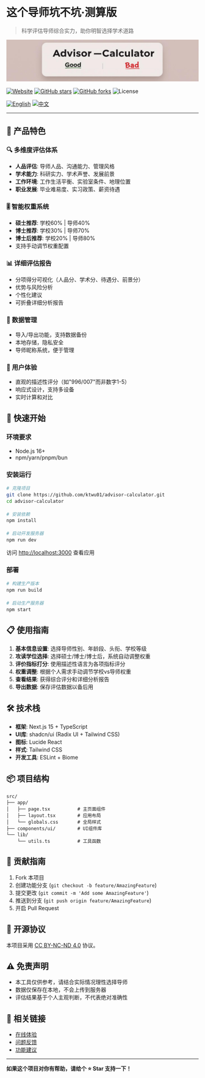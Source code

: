 # 这个导师坑不坑·测算版

> 科学评估导师综合实力，助你明智选择学术道路

![Banner](assets/Banner-advisor-calculator.png)

[![Website](https://img.shields.io/website?url=https%3A//ktwu01.github.io/advisor-calculator)](https://ktwu01.github.io/advisor-calculator/) 
[![GitHub stars](https://img.shields.io/github/stars/ktwu01/advisor-calculator)](https://github.com/ktwu01/advisor-calculator) 
[![GitHub forks](https://img.shields.io/github/forks/ktwu01/advisor-calculator)](https://github.com/ktwu01/advisor-calculator/fork) 
![License](https://img.shields.io/badge/License-CC%20BY--NC--ND%204.0-lightgrey.svg)

[![English](https://img.shields.io/badge/lang-English-blue.svg)](README.md) [![中文](https://img.shields.io/badge/lang-中文-brown.svg)](README.CN.md)

---

## 🎯 产品特色

### 🔍 多维度评估体系
- **人品评估**: 导师人品、沟通能力、管理风格
- **学术能力**: 科研实力、学术声誉、发展前景  
- **工作环境**: 工作生活平衡、实验室条件、地理位置
- **职业发展**: 毕业难易度、实习政策、薪资待遇

### 🎚️ 智能权重系统
- **硕士推荐**: 学校60% | 导师40%
- **博士推荐**: 学校30% | 导师70%  
- **博士后推荐**: 学校20% | 导师80%
- 支持手动调节权重配置

### 📊 详细评估报告
- 分项得分可视化（人品分、学术分、待遇分、前景分）
- 优势与风险分析
- 个性化建议
- 可折叠详细分析报告

### 💾 数据管理
- 导入/导出功能，支持数据备份
- 本地存储，隐私安全
- 导师昵称系统，便于管理

### 🎨 用户体验
- 直观的描述性评分（如"996/007"而非数字1-5）
- 响应式设计，支持多设备
- 实时计算和对比

## 🚀 快速开始

### 环境要求
- Node.js 16+ 
- npm/yarn/pnpm/bun

### 安装运行

```bash
# 克隆项目
git clone https://github.com/ktwu01/advisor-calculator.git
cd advisor-calculator

# 安装依赖
npm install

# 启动开发服务器
npm run dev
```

访问 [http://localhost:3000](http://localhost:3000) 查看应用

### 部署

```bash
# 构建生产版本
npm run build

# 启动生产服务器
npm start
```

## 📋 使用指南

1. **基本信息设置**: 选择导师性别、年龄段、头衔、学校等级
2. **攻读学位选择**: 选择硕士/博士/博士后，系统自动调整权重
3. **评价指标打分**: 使用描述性语言为各项指标评分
4. **权重调整**: 根据个人需求手动调节学校vs导师权重
5. **查看结果**: 获得综合评分和详细分析报告
6. **导出数据**: 保存评估数据以备后用

## 🛠️ 技术栈

- **框架**: Next.js 15 + TypeScript
- **UI库**: shadcn/ui (Radix UI + Tailwind CSS)
- **图标**: Lucide React
- **样式**: Tailwind CSS
- **开发工具**: ESLint + Biome

## 📦 项目结构

```
src/
├── app/
│   ├── page.tsx          # 主页面组件
│   ├── layout.tsx        # 应用布局
│   └── globals.css       # 全局样式
├── components/ui/        # UI组件库
└── lib/
    └── utils.ts          # 工具函数
```

## 🤝 贡献指南

1. Fork 本项目
2. 创建功能分支 (`git checkout -b feature/AmazingFeature`)
3. 提交更改 (`git commit -m 'Add some AmazingFeature'`)
4. 推送到分支 (`git push origin feature/AmazingFeature`)
5. 开启 Pull Request

## 📄 开源协议

本项目采用 [CC BY-NC-ND 4.0](https://creativecommons.org/licenses/by-nc-nd/4.0/) 协议。

## ⚠️ 免责声明

- 本工具仅供参考，请结合实际情况理性选择导师
- 数据仅保存在本地，不会上传到服务器
- 评估结果基于个人主观判断，不代表绝对准确性

## 🔗 相关链接

- [在线体验](https://ktwu01.github.io/advisor-calculator/)
- [问题反馈](https://github.com/ktwu01/advisor-calculator/issues)
- [功能建议](https://github.com/ktwu01/advisor-calculator/discussions)

---

**如果这个项目对你有帮助，请给个 ⭐ Star 支持一下！**